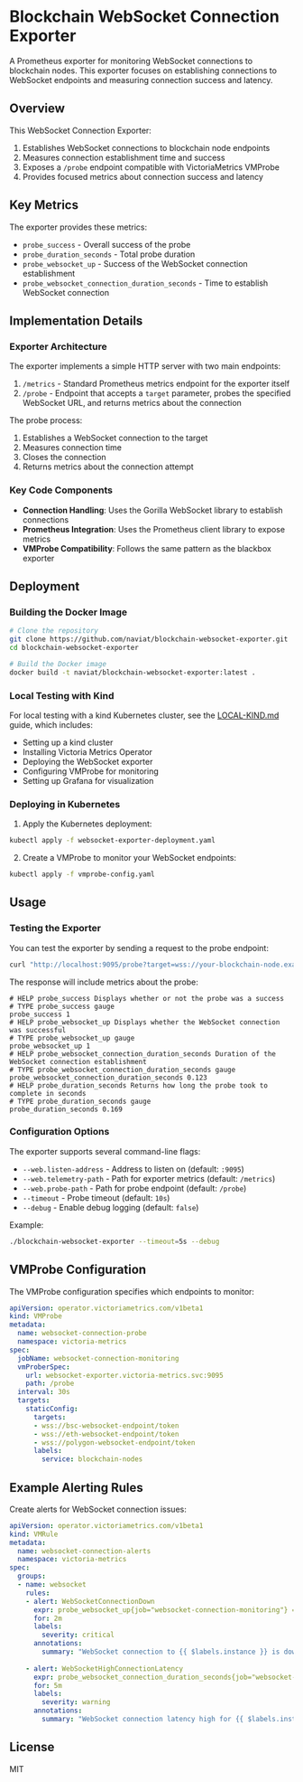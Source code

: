 # Blockchain WebSocket Connection Exporter

A Prometheus exporter for monitoring WebSocket connections to blockchain nodes. This exporter focuses on establishing connections to WebSocket endpoints and measuring connection success and latency.

## Overview

This WebSocket Connection Exporter:

1. Establishes WebSocket connections to blockchain node endpoints
2. Measures connection establishment time and success
3. Exposes a `/probe` endpoint compatible with VictoriaMetrics VMProbe
4. Provides focused metrics about connection success and latency

## Key Metrics

The exporter provides these metrics:

- `probe_success` - Overall success of the probe
- `probe_duration_seconds` - Total probe duration
- `probe_websocket_up` - Success of the WebSocket connection establishment
- `probe_websocket_connection_duration_seconds` - Time to establish WebSocket connection

## Implementation Details

### Exporter Architecture

The exporter implements a simple HTTP server with two main endpoints:

1. `/metrics` - Standard Prometheus metrics endpoint for the exporter itself
2. `/probe` - Endpoint that accepts a `target` parameter, probes the specified WebSocket URL, and returns metrics about the connection

The probe process:

1. Establishes a WebSocket connection to the target
2. Measures connection time
3. Closes the connection
4. Returns metrics about the connection attempt

### Key Code Components

- **Connection Handling**: Uses the Gorilla WebSocket library to establish connections
- **Prometheus Integration**: Uses the Prometheus client library to expose metrics
- **VMProbe Compatibility**: Follows the same pattern as the blackbox exporter

## Deployment

### Building the Docker Image

```bash
# Clone the repository
git clone https://github.com/naviat/blockchain-websocket-exporter.git
cd blockchain-websocket-exporter

# Build the Docker image
docker build -t naviat/blockchain-websocket-exporter:latest .
```

### Local Testing with Kind

For local testing with a kind Kubernetes cluster, see the [LOCAL-KIND.md](LOCAL-KIND.md) guide, which includes:

- Setting up a kind cluster
- Installing Victoria Metrics Operator
- Deploying the WebSocket exporter
- Configuring VMProbe for monitoring
- Setting up Grafana for visualization

### Deploying in Kubernetes

1. Apply the Kubernetes deployment:

```bash
kubectl apply -f websocket-exporter-deployment.yaml
```

2. Create a VMProbe to monitor your WebSocket endpoints:

```bash
kubectl apply -f vmprobe-config.yaml
```

## Usage

### Testing the Exporter

You can test the exporter by sending a request to the probe endpoint:

```bash
curl "http://localhost:9095/probe?target=wss://your-blockchain-node.example.com/token"
```

The response will include metrics about the probe:

```
# HELP probe_success Displays whether or not the probe was a success
# TYPE probe_success gauge
probe_success 1
# HELP probe_websocket_up Displays whether the WebSocket connection was successful
# TYPE probe_websocket_up gauge
probe_websocket_up 1
# HELP probe_websocket_connection_duration_seconds Duration of the WebSocket connection establishment
# TYPE probe_websocket_connection_duration_seconds gauge
probe_websocket_connection_duration_seconds 0.123
# HELP probe_duration_seconds Returns how long the probe took to complete in seconds
# TYPE probe_duration_seconds gauge
probe_duration_seconds 0.169
```

### Configuration Options

The exporter supports several command-line flags:

- `--web.listen-address` - Address to listen on (default: `:9095`)
- `--web.telemetry-path` - Path for exporter metrics (default: `/metrics`)
- `--web.probe-path` - Path for probe endpoint (default: `/probe`)
- `--timeout` - Probe timeout (default: `10s`)
- `--debug` - Enable debug logging (default: `false`)

Example:

```bash
./blockchain-websocket-exporter --timeout=5s --debug
```

## VMProbe Configuration

The VMProbe configuration specifies which endpoints to monitor:

```yaml
apiVersion: operator.victoriametrics.com/v1beta1
kind: VMProbe
metadata:
  name: websocket-connection-probe
  namespace: victoria-metrics
spec:
  jobName: websocket-connection-monitoring
  vmProberSpec:
    url: websocket-exporter.victoria-metrics.svc:9095
    path: /probe
  interval: 30s
  targets:
    staticConfig:
      targets:
      - wss://bsc-websocket-endpoint/token
      - wss://eth-websocket-endpoint/token
      - wss://polygon-websocket-endpoint/token
      labels:
        service: blockchain-nodes
```

## Example Alerting Rules

Create alerts for WebSocket connection issues:

```yaml
apiVersion: operator.victoriametrics.com/v1beta1
kind: VMRule
metadata:
  name: websocket-connection-alerts
  namespace: victoria-metrics
spec:
  groups:
  - name: websocket
    rules:
    - alert: WebSocketConnectionDown
      expr: probe_websocket_up{job="websocket-connection-monitoring"} == 0
      for: 2m
      labels:
        severity: critical
      annotations:
        summary: "WebSocket connection to {{ $labels.instance }} is down"
        
    - alert: WebSocketHighConnectionLatency
      expr: probe_websocket_connection_duration_seconds{job="websocket-connection-monitoring"} > 0.5
      for: 5m
      labels:
        severity: warning
      annotations:
        summary: "WebSocket connection latency high for {{ $labels.instance }}"
```

## License

MIT
